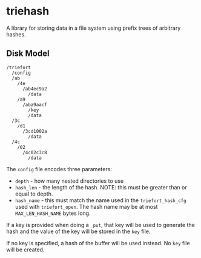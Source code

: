 # triehash

A library for storing data in a file system using prefix
trees of arbitrary hashes.

## Disk Model

```
/triefort
  /config
  /ab
    /4e
      /ab4ec9a2
        /data
    /a9
      /aba9aacf
        /key
        /data
  /3c
    /d1
      /3cd1002a
        /data
  /4c
    /02
      /4c02c3c8
        /data
```

The `config` file encodes three parameters:
  * `depth` - how many nested directories to use
  * `hash_len` - the length of the hash. NOTE: this must be
    greater than or equal to depth.
  * `hash_name` - this must match the name used in the
    `triefort_hash_cfg` used with `triefort_open`. The hash name may be at most
    `MAX_LEN_HASH_NAME` bytes long.

If a key is provided when doing a `_put`, that key will be used to generate the
hash and the value of the key will be stored in the `key` file.

If no key is specified, a hash of the buffer will be used instead. No `key`
file will be created.
